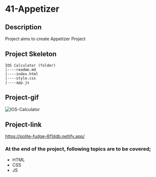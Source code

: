 # 41-Appetizer
## Description
Project aims to create Appetizer Project
## Project Skeleton
```
IOS Calculator (folder)
|----readme.md
|----index.html
|----style.css
|----app.js		
```
## Project-gif
![IOS-Calculator](https://raw.githubusercontent.com/achieve-software/achieve-software/main/img/appetizer-min.gif)
## Project-link
https://polite-fudge-6f1ddb.netlify.app/
### At the end of the project, following topics are to be covered;
- HTML
- CSS
- JS
